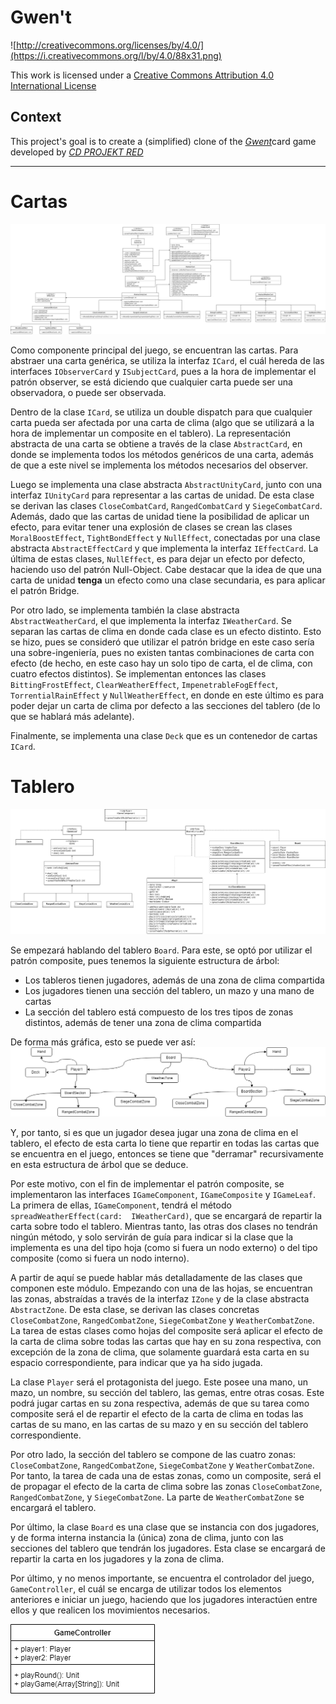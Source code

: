 # Gwen't

![http://creativecommons.org/licenses/by/4.0/](https://i.creativecommons.org/l/by/4.0/88x31.png)

This work is licensed under a
[Creative Commons Attribution 4.0 International License](http://creativecommons.org/licenses/by/4.0/)

Context
-------

This project's goal is to create a (simplified) clone of the
[_Gwent_](https://www.playgwent.com/en)card game developed by [_CD PROJEKT RED_](https://cdprojektred.com/en/)

---

# Cartas

![cartas UML](./imgs/cards.drawio.png)

Como componente principal del juego, se encuentran las cartas. Para abstraer una carta genérica, se utiliza la 
interfaz `ICard`, el cuál hereda de las interfaces `IObserverCard` y `ISubjectCard`, pues a la hora de implementar el 
patrón observer, se está diciendo que cualquier carta puede ser una observadora, o puede ser observada. 

Dentro de la clase `ICard`, se utiliza un double dispatch para que cualquier carta pueda ser afectada por una carta 
de clima (algo que se utilizará a la hora de implementar un composite en el tablero). La representación abstracta de 
una carta se obtiene a través de la clase `AbstractCard`, en donde se implementa todos los métodos genéricos de una 
carta, además de que a este nivel se implementa los métodos necesarios del observer. 

Luego se implementa una clase abstracta `AbstractUnityCard`, junto con una interfaz `IUnityCard` para representar a 
las cartas de unidad. De esta clase se derivan las clases `CloseCombatCard`, `RangedCombatCard` y `SiegeCombatCard`. 
Además, dado que las cartas de unidad tiene la posibilidad de aplicar un efecto, para evitar tener una explosión de 
clases se crean las clases `MoralBoostEffect`, `TightBondEffect` y `NullEffect`, conectadas por una clase abstracta 
`AbstractEffectCard` y que implementa la interfaz `IEffectCard`. La última de estas clases, `NullEffect`, es para 
dejar un efecto por defecto, haciendo uso del patrón Null-Object. Cabe destacar que la idea de que una carta 
de unidad **tenga** un efecto como una clase secundaria, es para aplicar el patrón Bridge.

Por otro lado, se implementa también la clase abstracta `AbstractWeatherCard`, el que implementa la interfaz 
`IWeatherCard`. Se separan las cartas de clima en donde cada clase es un efecto distinto. Esto se hizo, pues se 
consideró que utilizar el patrón bridge en este caso sería una sobre-ingeniería, pues no existen tantas 
combinaciones de carta con efecto (de hecho, en este caso hay un solo tipo de carta, el de clima, con cuatro efectos 
distintos). Se implementan entonces las clases `BittingFrostEffect`, `ClearWeatherEffect`, `ImpenetrableFogEffect`, 
`TorrentialRainEffect` y `NullWeatherEffect`, en donde en este último es para poder dejar un carta de clima por 
defecto a las secciones del tablero (de lo que se hablará más adelante).

Finalmente, se implementa una clase `Deck` que es un contenedor de cartas `ICard`.

# Tablero

![tablero UML](./imgs/board.drawio.png)

Se empezará hablando del tablero `Board`. Para este, se optó por utilizar el patrón composite, pues tenemos la 
siguiente estructura de árbol:
* Los tableros tienen jugadores, además de una zona de clima compartida
* Los jugadores tienen una sección del tablero, un mazo y una mano de cartas
* La sección del tablero está compuesto de los tres tipos de zonas distintos, además de tener una zona de clima 
  compartida

De forma más gráfica, esto se puede ver así:
![tablero UML](./imgs/board_diagram.drawio.png)

Y, por tanto, si es que un jugador desea jugar una zona de clima en el tablero, el efecto de esta carta lo tiene que
repartir en todas las cartas que se encuentra en el juego, entonces se tiene que "derramar" recursivamente en esta 
estructura de árbol que se deduce.

Por este motivo, con el fin de implementar el patrón composite, se implementaron las interfaces `IGameComponent`, 
`IGameComposite` y `IGameLeaf`. La primera de ellas, `IGameComponent`, tendrá el método  `spreadWeatherEffect(card: 
IWeatherCard)`, que se encargará de repartir la carta sobre todo el tablero. Mientras tanto, las otras dos clases no 
tendrán ningún método, y solo servirán de guía para indicar si la clase que la implementa es una del tipo hoja (como 
si fuera un nodo externo) o del tipo composite (como si fuera un nodo interno).

A partir de aquí se puede hablar más detalladamente de las clases que componen este módulo. Empezando con una de las 
hojas, se encuentran las zonas, abstraídas a través de la interfaz `IZone` y de la clase abstracta `AbstractZone`. 
De esta clase, se derivan las clases concretas `CloseCombatZone`, `RangedCombatZone`, `SiegeCombatZone` y 
`WeatherCombatZone`. La tarea de estas clases como hojas del composite será aplicar el efecto de la carta de clima 
sobre todas las cartas que hay en su zona respectiva, con excepción de la zona de clima, que solamente guardará esta 
carta en su espacio correspondiente, para indicar que ya ha sido jugada.

La clase `Player` será el protagonista del juego. Este posee una mano, un mazo, un nombre, su sección del tablero, 
las gemas, entre otras cosas. Este podrá jugar cartas en su zona respectiva, además de que su tarea como composite 
será el de repartir el efecto de la carta de clima en todas las cartas de su mano, en las cartas de su mazo y en su 
sección del tablero correspondiente.

Por otro lado, la sección del tablero se compone de las cuatro zonas: `CloseCombatZone`, `RangedCombatZone`, 
`SiegeCombatZone` y `WeatherCombatZone`. Por tanto, la tarea de cada una de estas zonas, como un composite, será el 
de propagar el efecto de la carta de clima sobre las zonas `CloseCombatZone`, `RangedCombatZone`,
y `SiegeCombatZone`. La parte de `WeatherCombatZone` se encargará el tablero.

Por último, la clase `Board` es una clase que se instancia con dos jugadores, y de forma interna instancia la (única) 
zona de clima, junto con las secciones del tablero que tendrán los jugadores. Esta clase se encargará de repartir la 
carta en los jugadores y la zona de clima. 

Por último, y no menos importante, se encuentra el controlador del juego, `GameController`, el cuál se encarga de 
utilizar todos los elementos anteriores e iniciar un juego, haciendo que los jugadores interactúen entre ellos y que 
realicen los movimientos necesarios.

![tablero UML](./imgs/controller.drawio.png)

